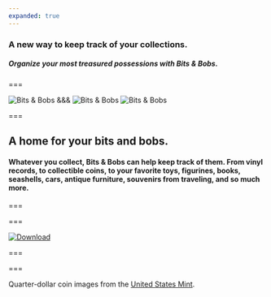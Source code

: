 ```yaml
---
expanded: true
---
```


### A new way to keep track of your collections.

##### Organize your most treasured possessions with Bits & Bobs.

===

![Bits & Bobs](images/bitsandbobs/headerFull.png)
&&&
![Bits & Bobs](images/bitsandbobs/headerCompactA.png)
![Bits & Bobs](images/bitsandbobs/headerCompactB.png)

===

## A home for your bits and bobs.

#### Whatever you collect, Bits & Bobs can help keep track of them. From vinyl records, to collectible coins, to your favorite toys, figurines, books, seashells, cars, antique furniture, souvenirs from traveling, and so much more.

===

===

[![Download](download.svg)](https://apps.apple.com/us/app/bits-and-bobs/id1554786457)

===

===

Quarter-dollar coin images from the [United States Mint](https://www.usmint.gov/learn/coin-and-medal-programs/50-state-quarters).